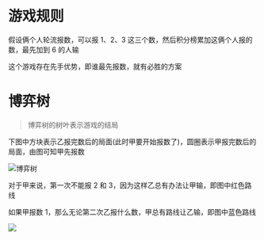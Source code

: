 # 游戏规则

假设俩个人轮流报数，可以报 1、2、3 这三个数，然后积分榜累加这俩个人报的数，最先加到 6 的人输

这个游戏存在先手优势，即谁最先报数，就有必胜的方案

# 博弈树

>  博弈树的树叶表示游戏的结局

下图中方块表示乙报完数后的局面(此时甲要开始报数了)，圆圈表示甲报完数后的局面，由图可知甲先报数

![博弈树](https://ice-berg.coding.net/p/Other/d/imgur/git/raw/master/2021/11/11/202111111652624.jpg)

对于甲来说，第一次不能报 2 和 3，因为这样乙总有办法让甲输，即图中红色路线

如果甲报数 1，那么无论第二次乙报什么数，甲总有路线让乙输，即图中蓝色路线

![](https://ice-berg.coding.net/p/Other/d/imgur/git/raw/master/2021/11/11/202111111919929.jpg)
